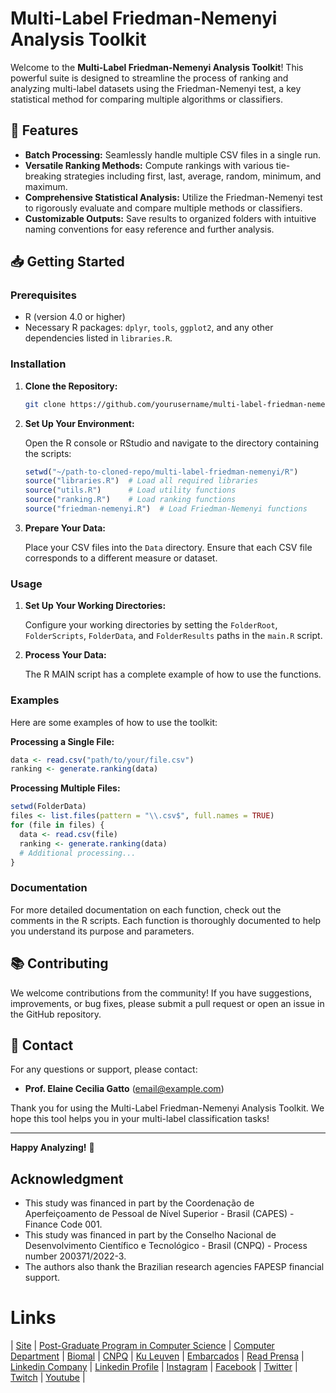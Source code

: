 # Multi-Label Friedman-Nemenyi Analysis Toolkit

Welcome to the **Multi-Label Friedman-Nemenyi Analysis Toolkit**! This powerful suite is designed to streamline the process of ranking and analyzing multi-label datasets using the Friedman-Nemenyi test, a key statistical method for comparing multiple algorithms or classifiers.

## 🚀 **Features**

- **Batch Processing:** Seamlessly handle multiple CSV files in a single run.
- **Versatile Ranking Methods:** Compute rankings with various tie-breaking strategies including first, last, average, random, minimum, and maximum.
- **Comprehensive Statistical Analysis:** Utilize the Friedman-Nemenyi test to rigorously evaluate and compare multiple methods or classifiers.
- **Customizable Outputs:** Save results to organized folders with intuitive naming conventions for easy reference and further analysis.

## 📥 **Getting Started**

### Prerequisites

- R (version 4.0 or higher)
- Necessary R packages: `dplyr`, `tools`, `ggplot2`, and any other dependencies listed in `libraries.R`.

### Installation

1. **Clone the Repository:**

   ```sh
   git clone https://github.com/yourusername/multi-label-friedman-nemenyi.git
   ```

2. **Set Up Your Environment:**

   Open the R console or RStudio and navigate to the directory containing the scripts:

   ```r
   setwd("~/path-to-cloned-repo/multi-label-friedman-nemenyi/R")
   source("libraries.R")  # Load all required libraries
   source("utils.R")      # Load utility functions
   source("ranking.R")    # Load ranking functions
   source("friedman-nemenyi.R")  # Load Friedman-Nemenyi functions
   ```

3. **Prepare Your Data:**

   Place your CSV files into the `Data` directory. Ensure that each CSV file corresponds to a different measure or dataset.

### Usage

1. **Set Up Your Working Directories:**

   Configure your working directories by setting the `FolderRoot`, `FolderScripts`, `FolderData`, and `FolderResults` paths in the `main.R` script.

2. **Process Your Data:**

   The R MAIN script has a complete example of how to use the functions.


### Examples

Here are some examples of how to use the toolkit:

**Processing a Single File:**

```r
data <- read.csv("path/to/your/file.csv")
ranking <- generate.ranking(data)
```

**Processing Multiple Files:**

```r
setwd(FolderData)
files <- list.files(pattern = "\\.csv$", full.names = TRUE)
for (file in files) {
  data <- read.csv(file)
  ranking <- generate.ranking(data)
  # Additional processing...
}
```

### Documentation

For more detailed documentation on each function, check out the comments in the R scripts. Each function is thoroughly documented to help you understand its purpose and parameters.

## 📚 **Contributing**

We welcome contributions from the community! If you have suggestions, improvements, or bug fixes, please submit a pull request or open an issue in the GitHub repository.

## 📧 **Contact**

For any questions or support, please contact:
- **Prof. Elaine Cecilia Gatto** (email@example.com)
  
Thank you for using the Multi-Label Friedman-Nemenyi Analysis Toolkit. We hope this tool helps you in your multi-label classification tasks!

---

**Happy Analyzing!** 🎉



## Acknowledgment
- This study was financed in part by the Coordenação de Aperfeiçoamento de Pessoal de Nível Superior - Brasil (CAPES) - Finance Code 001.
- This study was financed in part by the Conselho Nacional de Desenvolvimento Científico e Tecnológico - Brasil (CNPQ) - Process number 200371/2022-3.
- The authors also thank the Brazilian research agencies FAPESP financial support.


# Links

| [Site](https://sites.google.com/view/professor-cissa-gatto) | [Post-Graduate Program in Computer Science](http://ppgcc.dc.ufscar.br/pt-br) | [Computer Department](https://site.dc.ufscar.br/) |  [Biomal](http://www.biomal.ufscar.br/) | [CNPQ](https://www.gov.br/cnpq/pt-br) | [Ku Leuven](https://kulak.kuleuven.be/) | [Embarcados](https://www.embarcados.com.br/author/cissa/) | [Read Prensa](https://prensa.li/@cissa.gatto/) | [Linkedin Company](https://www.linkedin.com/company/27241216) | [Linkedin Profile](https://www.linkedin.com/in/elainececiliagatto/) | [Instagram](https://www.instagram.com/cissagatto) | [Facebook](https://www.facebook.com/cissagatto) | [Twitter](https://twitter.com/cissagatto) | [Twitch](https://www.twitch.tv/cissagatto) | [Youtube](https://www.youtube.com/CissaGatto) |
